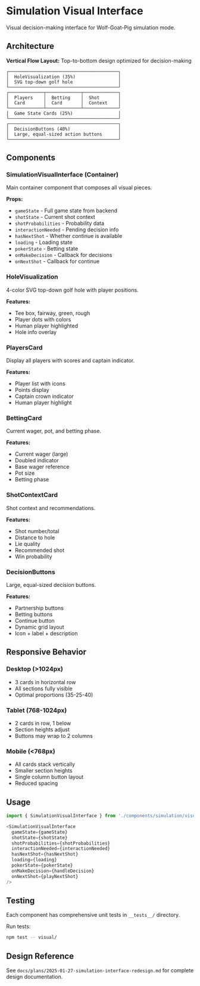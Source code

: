 # Simulation Visual Interface

Visual decision-making interface for Wolf-Goat-Pig simulation mode.

## Architecture

**Vertical Flow Layout:** Top-to-bottom design optimized for decision-making

```
┌─────────────────────────────────────────┐
│  HoleVisualization (35%)                │
│  SVG top-down golf hole                 │
└─────────────────────────────────────────┘
┌─────────────┬─────────────┬─────────────┐
│  Players    │  Betting    │  Shot       │
│  Card       │  Card       │  Context    │
└─────────────┴─────────────┴─────────────┘
│  Game State Cards (25%)                 │
└─────────────────────────────────────────┘
┌─────────────────────────────────────────┐
│  DecisionButtons (40%)                  │
│  Large, equal-sized action buttons      │
└─────────────────────────────────────────┘
```

## Components

### SimulationVisualInterface (Container)
Main container component that composes all visual pieces.

**Props:**
- `gameState` - Full game state from backend
- `shotState` - Current shot context
- `shotProbabilities` - Probability data
- `interactionNeeded` - Pending decision info
- `hasNextShot` - Whether continue is available
- `loading` - Loading state
- `pokerState` - Betting state
- `onMakeDecision` - Callback for decisions
- `onNextShot` - Callback for continue

### HoleVisualization
4-color SVG top-down golf hole with player positions.

**Features:**
- Tee box, fairway, green, rough
- Player dots with colors
- Human player highlighted
- Hole info overlay

### PlayersCard
Display all players with scores and captain indicator.

**Features:**
- Player list with icons
- Points display
- Captain crown indicator
- Human player highlight

### BettingCard
Current wager, pot, and betting phase.

**Features:**
- Current wager (large)
- Doubled indicator
- Base wager reference
- Pot size
- Betting phase

### ShotContextCard
Shot context and recommendations.

**Features:**
- Shot number/total
- Distance to hole
- Lie quality
- Recommended shot
- Win probability

### DecisionButtons
Large, equal-sized decision buttons.

**Features:**
- Partnership buttons
- Betting buttons
- Continue button
- Dynamic grid layout
- Icon + label + description

## Responsive Behavior

### Desktop (>1024px)
- 3 cards in horizontal row
- All sections fully visible
- Optimal proportions (35-25-40)

### Tablet (768-1024px)
- 2 cards in row, 1 below
- Section heights adjust
- Buttons may wrap to 2 columns

### Mobile (<768px)
- All cards stack vertically
- Smaller section heights
- Single column button layout
- Reduced spacing

## Usage

```javascript
import { SimulationVisualInterface } from './components/simulation/visual';

<SimulationVisualInterface
  gameState={gameState}
  shotState={shotState}
  shotProbabilities={shotProbabilities}
  interactionNeeded={interactionNeeded}
  hasNextShot={hasNextShot}
  loading={loading}
  pokerState={pokerState}
  onMakeDecision={handleDecision}
  onNextShot={playNextShot}
/>
```

## Testing

Each component has comprehensive unit tests in `__tests__/` directory.

Run tests:
```bash
npm test -- visual/
```

## Design Reference

See `docs/plans/2025-01-27-simulation-interface-redesign.md` for complete design documentation.

